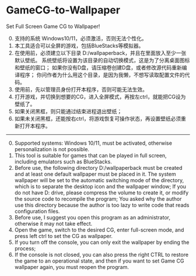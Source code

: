 # GameCG-to-Wallpaper
Set Full Screen Game CG to Wallpaper! 

0. 支持的系统 Windows10/11，必须激活，否则无法个性化。
1. 本工具适合可以全屏的游戏，包括BlueStacks等模拟器。
2. 在使用前，必须建立以下目录 D:/wallpaperback，并且在里面放入至少一张默认壁纸。
系统壁纸将设置为该目录的自动切换模式，这是为了分离桌面图标和壁纸的窗口；
如果你没有D盘，请压缩卷创建D盘，或者修改源代码重新编译程序；
你问作者为什么用这个目录，是因为我懒，不想写读取配置文件的代码。
3. 使用前，先以管理员身份打开本程序，否则可能无法生效。
4. 打开游戏，并切换到想要的CG，进入全屏模式，再按左ctrl，就能把CG设为壁纸了。
5. 如果关闭黑框，则只能通过结束进程退出壁纸；
6. 如果未关闭黑框，还能按右ctrl，将游戏恢复可操作状态，再设置壁纸必须重新打开本程序。

---------------
0. Supported systems: Windows 10/11, must be activated, otherwise personalization is not possible.
1. This tool is suitable for games that can be played in full screen, including emulators such as BlueStacks.
2. Before use, the following directory D:/wallpaperback must be created and at least one default wallpaper must be placed in it.
The system wallpaper will be set to the automatic switching mode of the directory, which is to separate the desktop icon and the wallpaper window;
If you do not have D: drive, please compress the volume to create it, or modify the source code to recompile the program;
You asked why the author use this directory because the author is too lazy to write code that reads configuration files.
3. Before use, I suggest you open this program as an administrator, otherwise it may not take effect.
4. Open the game, switch to the desired CG, enter full-screen mode, and press left ctrl to set the CG as wallpaper.
5. If you turn off the console, you can only exit the wallpaper by ending the process;
6. If the console is not closed, you can also press the right CTRL to restore the game to an operational state, and then if you want to set Game CG wallpaper again, you must reopen the program.
